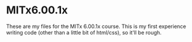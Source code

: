 # MITx6.00.1x
These are my files for the MITx 6.00.1x course. This is my first experience writing code (other than a little bit of html/css), so it'll be rough.
